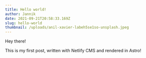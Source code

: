 ```yaml
---
title: Hello world!
author: Jannik
date: 2021-09-21T20:58:33.169Z
slug: hello-world
thumbnail: /uploads/anil-xavier-labeh5se1so-unsplash.jpeg
---
```

Hey there!  

This is my first post, written with Netlify CMS and rendered in Astro!